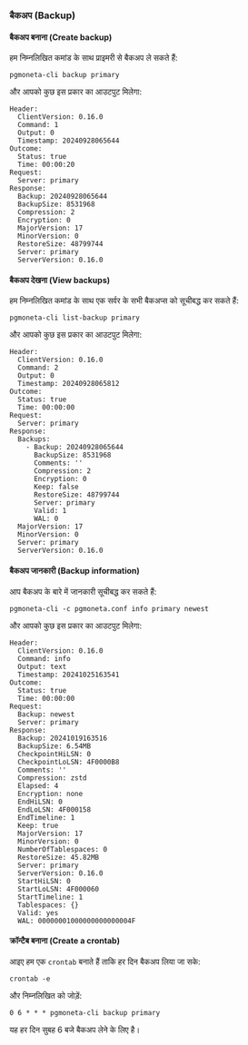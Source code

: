 ### बैकअप (Backup)

#### बैकअप बनाना (Create backup)

हम निम्नलिखित कमांड के साथ प्राइमरी से बैकअप ले सकते हैं:

```
pgmoneta-cli backup primary
```

और आपको कुछ इस प्रकार का आउटपुट मिलेगा:

```
Header: 
  ClientVersion: 0.16.0
  Command: 1
  Output: 0
  Timestamp: 20240928065644
Outcome: 
  Status: true
  Time: 00:00:20
Request: 
  Server: primary
Response: 
  Backup: 20240928065644
  BackupSize: 8531968
  Compression: 2
  Encryption: 0
  MajorVersion: 17
  MinorVersion: 0
  RestoreSize: 48799744
  Server: primary
  ServerVersion: 0.16.0
```

#### बैकअप देखना (View backups)

हम निम्नलिखित कमांड के साथ एक सर्वर के सभी बैकअप्स को सूचीबद्ध कर सकते हैं:

```
pgmoneta-cli list-backup primary
```

और आपको कुछ इस प्रकार का आउटपुट मिलेगा:

```
Header: 
  ClientVersion: 0.16.0
  Command: 2
  Output: 0
  Timestamp: 20240928065812
Outcome: 
  Status: true
  Time: 00:00:00
Request: 
  Server: primary
Response: 
  Backups: 
    - Backup: 20240928065644
      BackupSize: 8531968
      Comments: ''
      Compression: 2
      Encryption: 0
      Keep: false
      RestoreSize: 48799744
      Server: primary
      Valid: 1
      WAL: 0
  MajorVersion: 17
  MinorVersion: 0
  Server: primary
  ServerVersion: 0.16.0
```

#### बैकअप जानकारी (Backup information)

आप बैकअप के बारे में जानकारी सूचीबद्ध कर सकते हैं:

```
pgmoneta-cli -c pgmoneta.conf info primary newest
```

और आपको कुछ इस प्रकार का आउटपुट मिलेगा:

```
Header:
  ClientVersion: 0.16.0
  Command: info
  Output: text
  Timestamp: 20241025163541
Outcome:
  Status: true
  Time: 00:00:00
Request:
  Backup: newest
  Server: primary
Response:
  Backup: 20241019163516
  BackupSize: 6.54MB
  CheckpointHiLSN: 0
  CheckpointLoLSN: 4F0000B8
  Comments: ''
  Compression: zstd
  Elapsed: 4
  Encryption: none
  EndHiLSN: 0
  EndLoLSN: 4F000158
  EndTimeline: 1
  Keep: true
  MajorVersion: 17
  MinorVersion: 0
  NumberOfTablespaces: 0
  RestoreSize: 45.82MB
  Server: primary
  ServerVersion: 0.16.0
  StartHiLSN: 0
  StartLoLSN: 4F000060
  StartTimeline: 1
  Tablespaces: {}
  Valid: yes
  WAL: 00000001000000000000004F
```

#### क्रॉन्टैब बनाना (Create a crontab)

आइए हम एक `crontab` बनाते हैं ताकि हर दिन बैकअप लिया जा सके:

```
crontab -e
```

और निम्नलिखित को जोड़ें:

```
0 6 * * * pgmoneta-cli backup primary
```

यह हर दिन सुबह 6 बजे बैकअप लेने के लिए है।